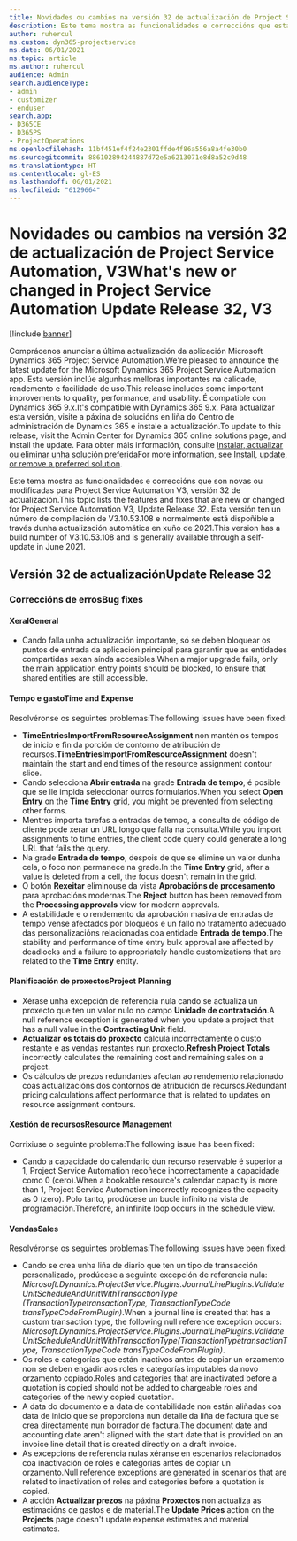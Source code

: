 ```yaml
---
title: Novidades ou cambios na versión 32 de actualización de Project Service Automation, V3
description: Este tema mostra as funcionalidades e correccións que están dispoñibles la versión 32 de actualización de Project Service Automation, V3.
author: ruhercul
ms.custom: dyn365-projectservice
ms.date: 06/01/2021
ms.topic: article
ms.author: ruhercul
audience: Admin
search.audienceType:
- admin
- customizer
- enduser
search.app:
- D365CE
- D365PS
- ProjectOperations
ms.openlocfilehash: 11bf451ef4f24e2301ffde4f86a556a8a4fe30b0
ms.sourcegitcommit: 886102894244887d72e5a6213071e8d8a52c9d48
ms.translationtype: HT
ms.contentlocale: gl-ES
ms.lasthandoff: 06/01/2021
ms.locfileid: "6129664"
---
```

# <a name="whats-new-or-changed-in-project-service-automation-update-release-32-v3"></a><span data-ttu-id="eede0-103">Novidades ou cambios na versión 32 de actualización de Project Service Automation, V3</span><span class="sxs-lookup"><span data-stu-id="eede0-103">What's new or changed in Project Service Automation Update Release 32, V3</span></span>

[!include [banner](../includes/psa-now-project-operations.md)]

<span data-ttu-id="eede0-104">Comprácenos anunciar a última actualización da aplicación Microsoft Dynamics 365 Project Service Automation.</span><span class="sxs-lookup"><span data-stu-id="eede0-104">We're pleased to announce the latest update for the Microsoft Dynamics 365 Project Service Automation app.</span></span> <span data-ttu-id="eede0-105">Esta versión inclúe algunhas melloras importantes na calidade, rendemento e facilidade de uso.</span><span class="sxs-lookup"><span data-stu-id="eede0-105">This release includes some important improvements to quality, performance, and usability.</span></span> <span data-ttu-id="eede0-106">É compatible con Dynamics 365 9.x.</span><span class="sxs-lookup"><span data-stu-id="eede0-106">It's compatible with Dynamics 365 9.x.</span></span> <span data-ttu-id="eede0-107">Para actualizar esta versión, visite a páxina de solucións en liña do Centro de administración de Dynamics 365 e instale a actualización.</span><span class="sxs-lookup"><span data-stu-id="eede0-107">To update to this release, visit the Admin Center for Dynamics 365 online solutions page, and install the update.</span></span> <span data-ttu-id="eede0-108">Para obter máis información, consulte [Instalar, actualizar ou eliminar unha solución preferida](/power-platform/admin/install-remove-preferred-solution)</span><span class="sxs-lookup"><span data-stu-id="eede0-108">For more information, see [Install, update, or remove a preferred solution](/power-platform/admin/install-remove-preferred-solution).</span></span>

<span data-ttu-id="eede0-109">Este tema mostra as funcionalidades e correccións que son novas ou modificadas para Project Service Automation V3, versión 32 de actualización.</span><span class="sxs-lookup"><span data-stu-id="eede0-109">This topic lists the features and fixes that are new or changed for Project Service Automation V3, Update Release 32.</span></span> <span data-ttu-id="eede0-110">Esta versión ten un número de compilación de V3.10.53.108 e normalmente está dispoñible a través dunha actualización automática en xuño de 2021.</span><span class="sxs-lookup"><span data-stu-id="eede0-110">This version has a build number of V3.10.53.108 and is generally available through a self-update in June 2021.</span></span>

## <a name="update-release-32"></a><span data-ttu-id="eede0-111">Versión 32 de actualización</span><span class="sxs-lookup"><span data-stu-id="eede0-111">Update Release 32</span></span>

### <a name="bug-fixes"></a><span data-ttu-id="eede0-112">Correccións de erros</span><span class="sxs-lookup"><span data-stu-id="eede0-112">Bug fixes</span></span>

#### <a name="general"></a><span data-ttu-id="eede0-113">Xeral</span><span class="sxs-lookup"><span data-stu-id="eede0-113">General</span></span>

- <span data-ttu-id="eede0-114">Cando falla unha actualización importante, só se deben bloquear os puntos de entrada da aplicación principal para garantir que as entidades compartidas sexan aínda accesibles.</span><span class="sxs-lookup"><span data-stu-id="eede0-114">When a major upgrade fails, only the main application entry points should be blocked, to ensure that shared entities are still accessible.</span></span>

#### <a name="time-and-expense"></a><span data-ttu-id="eede0-115">Tempo e gasto</span><span class="sxs-lookup"><span data-stu-id="eede0-115">Time and Expense</span></span>

<span data-ttu-id="eede0-116">Resolvéronse os seguintes problemas:</span><span class="sxs-lookup"><span data-stu-id="eede0-116">The following issues have been fixed:</span></span>

- <span data-ttu-id="eede0-117">**TimeEntriesImportFromResourceAssignment** non mantén os tempos de inicio e fin da porción de contorno de atribución de recursos.</span><span class="sxs-lookup"><span data-stu-id="eede0-117">**TimeEntriesImportFromResourceAssignment** doesn't maintain the start and end times of the resource assignment contour slice.</span></span>
- <span data-ttu-id="eede0-118">Cando selecciona **Abrir entrada** na grade **Entrada de tempo**, é posible que se lle impida seleccionar outros formularios.</span><span class="sxs-lookup"><span data-stu-id="eede0-118">When you select **Open Entry** on the **Time Entry** grid, you might be prevented from selecting other forms.</span></span>
- <span data-ttu-id="eede0-119">Mentres importa tarefas a entradas de tempo, a consulta de código de cliente pode xerar un URL longo que falla na consulta.</span><span class="sxs-lookup"><span data-stu-id="eede0-119">While you import assignments to time entries, the client code query could generate a long URL that fails the query.</span></span>
- <span data-ttu-id="eede0-120">Na grade **Entrada de tempo**, despois de que se elimine un valor dunha cela, o foco non permanece na grade.</span><span class="sxs-lookup"><span data-stu-id="eede0-120">In the **Time Entry** grid, after a value is deleted from a cell, the focus doesn't remain in the grid.</span></span>
- <span data-ttu-id="eede0-121">O botón **Rexeitar** eliminouse da vista **Aprobacións de procesamento** para aprobacións modernas.</span><span class="sxs-lookup"><span data-stu-id="eede0-121">The **Reject** button has been removed from the **Processing approvals** view for modern approvals.</span></span>
- <span data-ttu-id="eede0-122">A estabilidade e o rendemento da aprobación masiva de entradas de tempo vense afectados por bloqueos e un fallo no tratamento adecuado das personalizacións relacionadas coa entidade **Entrada de tempo**.</span><span class="sxs-lookup"><span data-stu-id="eede0-122">The stability and performance of time entry bulk approval are affected by deadlocks and a failure to appropriately handle customizations that are related to the **Time Entry** entity.</span></span>

#### <a name="project-planning"></a><span data-ttu-id="eede0-123">Planificación de proxectos</span><span class="sxs-lookup"><span data-stu-id="eede0-123">Project Planning</span></span>

- <span data-ttu-id="eede0-124">Xérase unha excepción de referencia nula cando se actualiza un proxecto que ten un valor nulo no campo **Unidade de contratación**.</span><span class="sxs-lookup"><span data-stu-id="eede0-124">A null reference exception is generated when you update a project that has a null value in the **Contracting Unit** field.</span></span>
- <span data-ttu-id="eede0-125">**Actualizar os totais do proxecto** calcula incorrectamente o custo restante e as vendas restantes nun proxecto.</span><span class="sxs-lookup"><span data-stu-id="eede0-125">**Refresh Project Totals** incorrectly calculates the remaining cost and remaining sales on a project.</span></span>
- <span data-ttu-id="eede0-126">Os cálculos de prezos redundantes afectan ao rendemento relacionado coas actualizacións dos contornos de atribución de recursos.</span><span class="sxs-lookup"><span data-stu-id="eede0-126">Redundant pricing calculations affect performance that is related to updates on resource assignment contours.</span></span>

#### <a name="resource-management"></a><span data-ttu-id="eede0-127">Xestión de recursos</span><span class="sxs-lookup"><span data-stu-id="eede0-127">Resource Management</span></span>

<span data-ttu-id="eede0-128">Corrixiuse o seguinte problema:</span><span class="sxs-lookup"><span data-stu-id="eede0-128">The following issue has been fixed:</span></span>

- <span data-ttu-id="eede0-129">Cando a capacidade do calendario dun recurso reservable é superior a 1, Project Service Automation recoñece incorrectamente a capacidade como 0 (cero).</span><span class="sxs-lookup"><span data-stu-id="eede0-129">When a bookable resource's calendar capacity is more than 1, Project Service Automation incorrectly recognizes the capacity as 0 (zero).</span></span> <span data-ttu-id="eede0-130">Polo tanto, prodúcese un bucle infinito na vista de programación.</span><span class="sxs-lookup"><span data-stu-id="eede0-130">Therefore, an infinite loop occurs in the schedule view.</span></span>

#### <a name="sales"></a><span data-ttu-id="eede0-131">Vendas</span><span class="sxs-lookup"><span data-stu-id="eede0-131">Sales</span></span>

<span data-ttu-id="eede0-132">Resolvéronse os seguintes problemas:</span><span class="sxs-lookup"><span data-stu-id="eede0-132">The following issues have been fixed:</span></span>

- <span data-ttu-id="eede0-133">Cando se crea unha liña de diario que ten un tipo de transacción personalizado, prodúcese a seguinte excepción de referencia nula: *Microsoft.Dynamics.ProjectService.Plugins.JournalLinePlugins.ValidateUnitScheduleAndUnitWithTransactionType (TransactionTypetransactionType, TransactionTypeCode transTypeCodeFromPlugin)*.</span><span class="sxs-lookup"><span data-stu-id="eede0-133">When a journal line is created that has a custom transaction type, the following null reference exception occurs: *Microsoft.Dynamics.ProjectService.Plugins.JournalLinePlugins.ValidateUnitScheduleAndUnitWithTransactionType(TransactionTypetransactionType, TransactionTypeCode transTypeCodeFromPlugin)*.</span></span>
- <span data-ttu-id="eede0-134">Os roles e categorías que están inactivos antes de copiar un orzamento non se deben engadir aos roles e categorías imputables da novo orzamento copiado.</span><span class="sxs-lookup"><span data-stu-id="eede0-134">Roles and categories that are inactivated before a quotation is copied should not be added to chargeable roles and categories of the newly copied quotation.</span></span>
- <span data-ttu-id="eede0-135">A data do documento e a data de contabilidade non están aliñadas coa data de inicio que se proporciona nun detalle da liña de factura que se crea directamente nun borrador de factura.</span><span class="sxs-lookup"><span data-stu-id="eede0-135">The document date and accounting date aren't aligned with the start date that is provided on an invoice line detail that is created directly on a draft invoice.</span></span>
- <span data-ttu-id="eede0-136">As excepcións de referencia nulas xéranse en escenarios relacionados coa inactivación de roles e categorías antes de copiar un orzamento.</span><span class="sxs-lookup"><span data-stu-id="eede0-136">Null reference exceptions are generated in scenarios that are related to inactivation of roles and categories before a quotation is copied.</span></span>
- <span data-ttu-id="eede0-137">A acción **Actualizar prezos** na páxina **Proxectos** non actualiza as estimacións de gastos e de material.</span><span class="sxs-lookup"><span data-stu-id="eede0-137">The **Update Prices** action on the **Projects** page doesn't update expense estimates and material estimates.</span></span>
